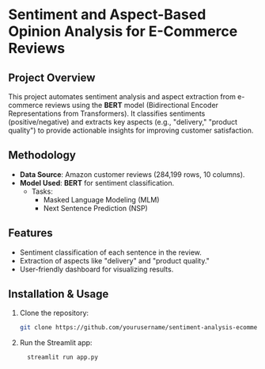# Sentiment and Aspect-Based Opinion Analysis for E-Commerce Reviews

## Project Overview

This project automates sentiment analysis and aspect extraction from e-commerce reviews using the **BERT** model (Bidirectional Encoder Representations from Transformers). It classifies sentiments (positive/negative) and extracts key aspects (e.g., "delivery," "product quality") to provide actionable insights for improving customer satisfaction.

## Methodology

- **Data Source**: Amazon customer reviews (284,199 rows, 10 columns).
- **Model Used**: **BERT** for sentiment classification.
  - Tasks: 
    - Masked Language Modeling (MLM)
    - Next Sentence Prediction (NSP)

## Features

- Sentiment classification of each sentence in the review.
- Extraction of aspects like "delivery" and "product quality."
- User-friendly dashboard for visualizing results.

## Installation & Usage

1. Clone the repository:
   ```bash
   git clone https://github.com/yourusername/sentiment-analysis-ecommerce.git


2. Run the Streamlit app:
   ```bash
     streamlit run app.py
  

   
